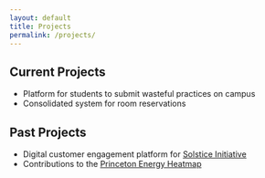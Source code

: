 ```yaml
---
layout: default
title: Projects
permalink: /projects/
---
```


## Current Projects

* Platform for students to submit wasteful practices on campus
* Consolidated system for room reservations

## Past Projects

* Digital customer engagement platform for [Solstice Initiative](http://solstice.us/)
* Contributions to the [Princeton Energy Heatmap](http://fac220l-heatmap.princeton.edu/)
